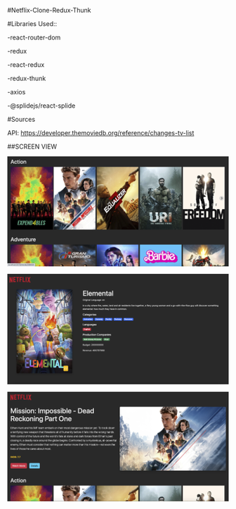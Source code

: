 #Netflix-Clone-Redux-Thunk

#Libraries Used::

-react-router-dom

-redux

-react-redux

-redux-thunk

-axios

-@splidejs/react-splide


#Sources

API: https://developer.themoviedb.org/reference/changes-tv-list



##SCREEN VIEW

![](net1.png)

![](net2.png)

![](net3.png)
